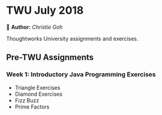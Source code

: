 # TWU July 2018
:cherry_blossom:  __Author:__ *Christie Goh*
<p>Thoughtworks University assignments and exercises.

## Pre-TWU Assignments ##
### Week 1: Introductory Java Programming Exercises ###
* Triangle Exercises
* Diamond Exercises
* Fizz Buzz
* Prime Factors
